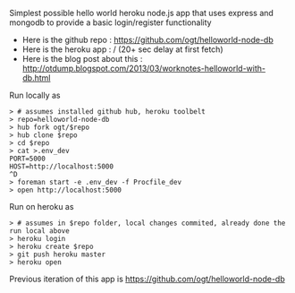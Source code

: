 Simplest possible hello world heroku node.js app that uses express and mongodb to provide a basic login/register functionality

- Here is the github repo : https://github.com/ogt/helloworld-node-db
- Here is the heroku app : /  (20+ sec delay at first fetch)
- Here is the blog post about this : http://otdump.blogspot.com/2013/03/worknotes-helloworld-with-db.html

Run locally as
```
> # assumes installed github hub, heroku toolbelt
> repo=helloworld-node-db
> hub fork ogt/$repo
> hub clone $repo
> cd $repo
> cat >.env_dev 
PORT=5000
HOST=http://localhost:5000
^D
> foreman start -e .env_dev -f Procfile_dev
> open http://localhost:5000
```
Run on heroku as

```
> # assumes in $repo folder, local changes commited, already done the run local above
> heroku login
> heroku create $repo
> git push heroku master
> heroku open
```

Previous iteration of this app is https://github.com/ogt/helloworld-node-db
